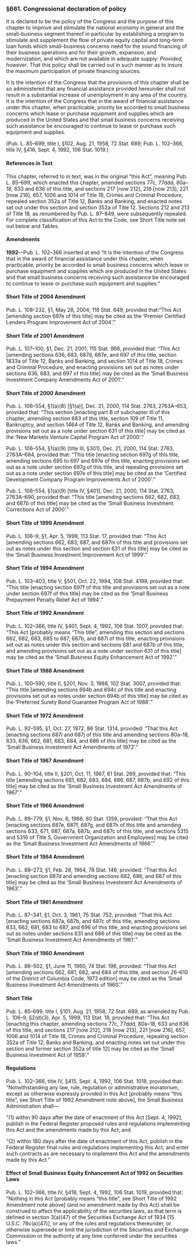 ### §661. Congressional declaration of policy ###

It is declared to be the policy of the Congress and the purpose of this chapter to improve and stimulate the national economy in general and the small-business segment thereof in particular by establishing a program to stimulate and supplement the flow of private equity capital and long-term loan funds which small-business concerns need for the sound financing of their business operations and for their growth, expansion, and modernization, and which are not available in adequate supply: *Provided, however*, That this policy shall be carried out in such manner as to insure the maximum participation of private financing sources.

It is the intention of the Congress that the provisions of this chapter shall be so administered that any financial assistance provided hereunder shall not result in a substantial increase of unemployment in any area of the country. It is the intention of the Congress that in the award of financial assistance under this chapter, when practicable, priority be accorded to small business concerns which lease or purchase equipment and supplies which are produced in the United States and that small business concerns receiving such assistance be encouraged to continue to lease or purchase such equipment and supplies.

(Pub. L. 85–699, title I, §102, Aug. 21, 1958, 72 Stat. 689; Pub. L. 102–366, title IV, §416, Sept. 4, 1992, 106 Stat. 1019.)

#### References in Text ####

This chapter, referred to in text, was in the original “this Act”, meaning Pub. L. 85–699, which enacted this chapter, amended sections 77c, 77ddd, 80a–18, 633 and 636 of this title, and sections 217 [now 212], 218 [now 213], 221 [now 216], 657, 1006 and 1014 of Title 18, Crimes and Criminal Procedure, repealed section 352a of Title 12, Banks and Banking, and enacted notes set out under this section and section 352a of Title 12. Sections 212 and 213 of Title 18, as renumbered by Pub. L. 87–849, were subsequently repealed. For complete classification of this Act to the Code, see Short Title note set out below and Tables.

#### Amendments ####

**1992**—Pub. L. 102–366 inserted at end “It is the intention of the Congress that in the award of financial assistance under this chapter, when practicable, priority be accorded to small business concerns which lease or purchase equipment and supplies which are produced in the United States and that small business concerns receiving such assistance be encouraged to continue to lease or purchase such equipment and supplies.”

#### Short Title of 2004 Amendment ####

Pub. L. 108–232, §1, May 28, 2004, 118 Stat. 649, provided that:“This Act [amending section 697e of this title] may be cited as the ‘Premier Certified Lenders Program Improvement Act of 2004’.”

#### Short Title of 2001 Amendment ####

Pub. L. 107–100, §1, Dec. 21, 2001, 115 Stat. 966, provided that: “This Act [amending sections 636, 683, 687d, 687e, and 697 of this title, section 1833a of Title 12, Banks and Banking, and section 1014 of Title 18, Crimes and Criminal Procedure, and enacting provisions set out as notes under sections 636, 683, and 697 of this title] may be cited as the ‘Small Business Investment Company Amendments Act of 2001’.”

#### Short Title of 2000 Amendment ####

Pub. L. 106–554, §1(a)(8) [§1(a)], Dec. 21, 2000, 114 Stat. 2763, 2763A–653, provided that: “This section [enacting part B of subchapter III of this chapter, amending section 683 of this title, section 109 of Title 11, Bankruptcy, and section 1464 of Title 12, Banks and Banking, and amending provisions set out as a note under section 631 of this title] may be cited as the ‘New Markets Venture Capital Program Act of 2000’.”

Pub. L. 106–554, §1(a)(9) [title III, §301], Dec. 21, 2000, 114 Stat. 2763, 2763A–684, provided that: “This title [enacting section 697g of this title, amending sections 695 to 697 and 697e of this title, enacting provisions set out as a note under section 697g of this title, and repealing provisions set out as a note under section 697e of this title] may be cited as the ‘Certified Development Company Program Improvements Act of 2000’.”

Pub. L. 106–554, §1(a)(9) [title IV, §401], Dec. 21, 2000, 114 Stat. 2763, 2763A–690, provided that: “This title [amending sections 662, 682, 683, and 687b of this title] may be cited as the ‘Small Business Investment Corrections Act of 2000’.”

#### Short Title of 1999 Amendment ####

Pub. L. 106–9, §1, Apr. 5, 1999, 113 Stat. 17, provided that: “This Act [amending sections 662, 683, 687, and 687m of this title and provisions set out as notes under this section and section 631 of this title] may be cited as the ‘Small Business Investment Improvement Act of 1999’.”

#### Short Title of 1994 Amendment ####

Pub. L. 103–403, title V, §501, Oct. 22, 1994, 108 Stat. 4198, provided that: “This title [enacting section 697f of this title and provisions set out as a note under section 697f of this title] may be cited as the ‘Small Business Prepayment Penalty Relief Act of 1994’.”

#### Short Title of 1992 Amendment ####

Pub. L. 102–366, title IV, §401, Sept. 4, 1992, 106 Stat. 1007, provided that: “This Act [probably means “This title”, amending this section and sections 662, 682, 683, 685 to 687, 687b, and 687l of this title, enacting provisions set out as notes under this section and sections 681 and 687b of this title, and amending provisions set out as a note under section 631 of this title] may be cited as the ‘Small Business Equity Enhancement Act of 1992’.”

#### Short Title of 1988 Amendment ####

Pub. L. 100–590, title II, §201, Nov. 3, 1988, 102 Stat. 3007, provided that: “This title [amending sections 694b and 694c of this title and enacting provisions set out as notes under section 694b of this title] may be cited as the ‘Preferred Surety Bond Guarantee Program Act of 1988’.”

#### Short Title of 1972 Amendment ####

Pub. L. 92–595, §1, Oct. 27, 1972, 86 Stat. 1314, provided: “That this Act [enacting sections 687i and 687j of this title and amending sections 80a–18, 633, 636, 662, 681, 683, 684, and 686 of this title] may be cited as the ‘Small Business Investment Act Amendments of 1972’.”

#### Short Title of 1967 Amendment ####

Pub. L. 90–104, title II, §201, Oct. 11, 1967, 81 Stat. 269, provided that: “This title [amending sections 681, 682, 683, 684, 686, 687, 687b, and 692 of this title] may be cited as the ‘Small Business Investment Act Amendments of 1967’.”

#### Short Title of 1966 Amendment ####

Pub. L. 89–779, §1, Nov. 6, 1966, 80 Stat. 1359, provided: “That this Act [enacting sections 687e, 687f, 687g, and 687h of this title and amending sections 633, 671, 687, 687a, 687b, and 687c of this title, and sections 5315 and 5316 of Title 5, Government Organization and Employees] may be cited as the ‘Small Business Investment Act Amendments of 1966’.”

#### Short Title of 1964 Amendment ####

Pub. L. 88–273, §1, Feb. 28, 1964, 78 Stat. 146, provided: “That this Act [enacting section 687d and amending sections 682, 686, and 687 of this title] may be cited as the ‘Small Business Investment Act Amendments of 1963’.”

#### Short Title of 1961 Amendment ####

Pub. L. 87–341, §1, Oct. 3, 1961, 75 Stat. 752, provided: “That this Act [enacting sections 687a, 687b, and 687c of this title, amending sections 633, 662, 681, 683 to 687, and 696 of this title, and enacting provisions set out as notes under sections 631 and 686 of this title] may be cited as the ‘Small Business Investment Act Amendments of 1961’.”

#### Short Title of 1960 Amendment ####

Pub. L. 86–502, §1, June 11, 1960, 74 Stat. 196, provided: “That this Act [amending sections 662, 681, 682, and 684 of this title, and section 26–610 of the District of Columbia Code, 1973 edition] may be cited as the ‘Small Business Investment Act Amendments of 1960’.”

#### Short Title ####

Pub. L. 85–699, title I, §101, Aug. 21, 1958, 72 Stat. 689, as amended by Pub. L. 106–9, §2(d)(3), Apr. 5, 1999, 113 Stat. 18, provided that: “This Act [enacting this chapter, amending sections 77c, 77ddd, 80a–18, 633 and 636 of this title, and sections 217 [now 212], 218 [now 213], 221 [now 216], 657, 1006 and 1014 of Title 18, Crimes and Criminal Procedure, repealing section 352a of Title 12, Banks and Banking, and enacting notes set out under this section and former section 352a of title 12] may be cited as the ‘Small Business Investment Act of 1958’.”

#### Regulations ####

Pub. L. 102–366, title IV, §415, Sept. 4, 1992, 106 Stat. 1018, provided that: “Notwithstanding any law, rule, regulation or administrative moratorium, except as otherwise expressly provided in this Act [probably means “this title”, see Short Title of 1992 Amendment note above], the Small Business Administration shall—

“(1) within 90 days after the date of enactment of this Act [Sept. 4, 1992], publish in the Federal Register proposed rules and regulations implementing this Act and the amendments made by this Act; and

“(2) within 180 days after the date of enactment of this Act, publish in the Federal Register final rules and regulations implementing this Act, and enter such contracts as are necessary to implement this Act and the amendments made by this Act.”

#### Effect of Small Business Equity Enhancement Act of 1992 on Securities Laws ####

Pub. L. 102–366, title IV, §418, Sept. 4, 1992, 106 Stat. 1019, provided that: “Nothing in this Act [probably means “this title”, see Short Title of 1992 Amendment note above] (and no amendment made by this Act) shall be construed to affect the applicability of the securities laws, as that term is defined in section 3(a)(47) of the Securities Exchange Act of 1934 [15 U.S.C. 78c(a)(47)], or any of the rules and regulations thereunder, or otherwise supersede or limit the jurisdiction of the Securities and Exchange Commission or the authority at any time conferred under the securities laws.”